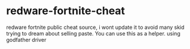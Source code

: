 # redware-fortnite-cheat
redware fortnite public cheat source, i wont update it to avoid many skid trying to dream about selling paste. You can use this as a helper. using godfather driver
